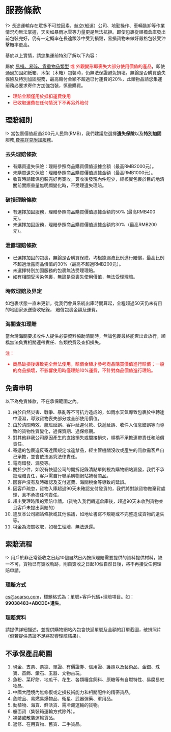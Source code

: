 # 服務條款
?> 長途運輸存在眾多不可控因素，航空(船運）公司、地勤操作、車輛裝卸等作業情況均無法掌握，天災如暴雨冰雪等力量更是無法抗拒。即使包裹從順橋倉庫發出前包裝完好，仍有一定概率在長途跋涉中受到損毀，易損貨物未做好嚴格包裝受沖擊概率更高。

基於以上實情，請您集運前特別了解以下內容：

屬於&nbsp;[易損、易碎、貴重物品類型](https://www.sf-express.com/HK/ZF/dynamic_function/more/Types_of_Vulnerable_Fragile_Valuable_Item/)<font color="red">&nbsp;或&nbsp;外觀變形即喪失大部分使用價值的產品</font>，即使通過加固如紙箱、木架（木箱）包裝時，仍無法保證避免損壞。無論是否購買遺失保險及特別加固服務，最高賠付金額不超過已付運費的20%，此類物品請您集運前務必要求寄件方加強包裝，慎重購買。

- <font color="red">理賠金額僅用於抵扣運費使用</font>
- <font color="red">已收取運費在任何情況下不再另外賠付</font>



## 理賠細則

!> 當包裹價值超過200元人民幣(RMB)，我們建議您選擇**遺失保險**以及**特別加固**服務,[費率詳見附加服務](http://soarsq.com/add.html)。

### 丟失理賠條款
- 有購買遺失保險：理賠參照商品購買價值憑據金額（最高RMB2000元）。
- 未購買遺失保險：理賠參照商品購買價值憑據金額（最高RMB1000元）。
- 收貨時請確保包裝完好再簽收，簽收後發現內件短少，經核實包裹於目的地清關前實際重量無明顯變化時，不受理遺失理賠。

### 破損理賠條款
- 有選擇加固服務，理賠參照商品購買價值憑據金額的50% (最高RMB400元)。
- 未選擇加固服務，理賠參照商品購買價值憑據金額的30%（最高RMB200元）。

### 泄露理賠條款
- 已選擇加固的包裹，無論是否購買保險，均根據漏液比例進行賠償，最高比例不超過泄露商品價值的30%（最高不超過RMB200元）。
- 未選擇特別加固服務的包裹無法受理理賠。
- 如有相關受污染包裹，無論是否喪失使用價值，無法受理理賠。

### 時效理賠及界定

如包裹狀態一直未更新，從我們會員系統出庫時間算起，全程超過50天仍未有目的地國家派送簽收紀錄， 賠償包裹金額及運費。

### 海關查扣理賠

當台灣海關要求收件人提供必要資料協助清關時，無論包裹最終能否出倉放行，順橋無法負責相關連帶責任、各類稅費及查扣損失。

<font color="red">注： 
- 商品破損後導致完全無法使用，賠償金額才參考商品購買價值進行賠償；一般的商品損壞，不影響使用時僅理賠10%運費，不針對商品價值進行理賠。 
</font>

## 免責申明
以下為免責條款，不在承保範圍之內。 
1. 由於自然災害、戰爭、暴亂等不可抗力造成的，如雨水天氣導致包裹於中轉途中浸濕，導致貨物喪失部分或全部使用價值。
2. 由於清關時效、航班延誤、客戶延遲付款、快遞延誤、收件人信息錯誤等而導致的貨物性質變化，過保質期、過保修期。
3. 對其他非我公司原因產生的直接損失或間接損失，順橋不承擔連帶責任和賠償責任。
4. 寄遞的包裹違反寄達國規定或違禁品，經主管機關沒收或產生的罰款需客戶自己承擔，並會依法追究法律責任。
5. 電商錯發、漏發等。
6. 關於少件，如沒有快遞公司的開拆記錄清點單則視為購物網站漏發，我們不承擔理賠責任，客戶需自行聯系購物網站補發商品。
7. 因客戶沒有及時確認及支付運費、海關稅金等導致的延誤。
8. 因客戶疏忽，貨物入庫超過90天未確認支付發貨的，我們將對該貨物做棄貨處理，且不承擔任何責任。
9. 超出受理時限的索賠申請。（貨物入我們轉運倉庫後，超過90天未收到貨物並且客戶未提出索賠的）
10. 違反本公司網站條款或其他協議，如地址書寫不規範或不完整造成貨物的遺失等。
11. 稅金為海關收取，如發生理賠，無法退還。


## 索賠流程
!> 用戶於非正常簽收之日起10個自然日內按照理賠需要提供的資料提供材料，缺一不可，貨物已有簽收軌跡，則自簽收之日起10個自然日後，將不再接受任何理賠申請。
### 理賠方式
cs@soarsq.com，標題格式為：單號+客戶代碼+理賠項目。如：**99038483+ABCDE+遺失**。

### 理賠資料
請提供詳細描述，並提供購物網站內包含快遞單號及金額的訂單截圖，破損照片（倘若提供憑證不足將影響理賠結果）。

## 不承保產品範圍

1. 現金、支票、票據、單證、有價證券、信用證、護照以及藝術品、金銀、珠寶、首飾、鑽石、玉器、文物古玩。
2. 魚粉、菜籽餅、地瓜干、花生、各類糧食飼料、原糖等有自燃特性、易腐易蛀物品。
3. 中國大陸境內無修復或定損技術能力和相關配件的精密貨品。
4. 危險品、易燃易爆物品、衛星、武器彈藥、軍用品。
5. 動植物、海貨、鮮活貨、需冷藏運輸的貨物。
6. 艙面貨（集裝箱運輸方式除外）。
7. 裸裝或散裝運輸貨品。
8. 返修、在用貨物、舊貨、二手貨品。